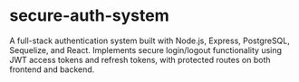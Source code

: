 # secure-auth-system
A full-stack authentication system built with Node.js, Express, PostgreSQL, Sequelize, and React. Implements secure login/logout functionality using JWT access tokens and refresh tokens, with protected routes on both frontend and backend.
